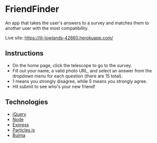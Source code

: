 # FriendFinder

An app that takes the user's answers to a survey and matches them to another user with the most compatibility.

Live site: https://lit-lowlands-42660.herokuapp.com/

## Instructions

* On the home page, click the telescope to go to the survey.
* Fill out your name, a valid photo URL, and select an answer from the dropdown menu for each question (there are 15 total). 
* 1 means you strongly disagree, while 5 means you strongly agree.
* Hit submit to see who's your new friend!

## Technologies

* [jQuery](https://jquery.com/)
* [Node](https://nodejs.org/en/)
* [Express](https://expressjs.com/)
* [Particles.js](https://github.com/VincentGarreau/particles.js/)
* [Bulma](https://bulma.io/)
